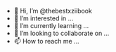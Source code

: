 - 👋 Hi, I’m @thebestxziibook
- 👀 I’m interested in ...
- 🌱 I’m currently learning ...
- 💞️ I’m looking to collaborate on ...
- 📫 How to reach me ...

<!---
thebestxziibook/thebestxziibook is a ✨ special ✨ repository because its `README.md` (this file) appears on your GitHub profile.
You can click the Preview link to take a look at your changes.
--->
